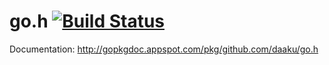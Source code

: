 go.h [![Build Status](https://secure.travis-ci.org/daaku/go.h.png)](http://travis-ci.org/daaku/go.h)
====

Documentation: http://gopkgdoc.appspot.com/pkg/github.com/daaku/go.h
